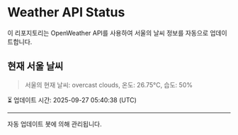 
# Weather API Status

이 리포지토리는 OpenWeather API를 사용하여 서울의 날씨 정보를 자동으로 업데이트합니다.

## 현재 서울 날씨
> 서울의 현재 날씨: overcast clouds, 온도: 26.75°C, 습도: 50%

⏳ 업데이트 시간: 2025-09-27 05:40:38 (UTC)

---
자동 업데이트 봇에 의해 관리됩니다.
